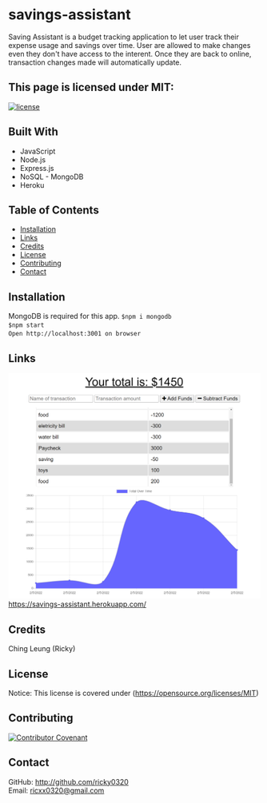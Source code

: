 # savings-assistant
Saving Assistant is a budget tracking application to let user track their expense usage and savings over time. User are allowed to make changes even they don't have access to the interent. Once they are back to online, transaction changes made will automatically update.


## This page is licensed under MIT: 
[![license](https://img.shields.io/badge/License-MIT-yellow.svg)](https://opensource.org/licenses/MIT)

## Built With
* JavaScript
* Node.js
* Express.js
* NoSQL - MongoDB
* Heroku


## Table of Contents
* [Installation](#installation)
* [Links](#links)
* [Credits](#credits)
* [License](#license) 
* [Contributing](#contributing) 
* [Contact](#contact)

## Installation
MongoDB is required for this app.
`$npm i mongodb` <br />
`$npm start` <br />
`Open http://localhost:3001 on browser`

## Links
![savings-assistant](./public/images/saving-assistant-sample.jpg)<br />
https://savings-assistant.herokuapp.com/

## Credits
Ching Leung (Ricky)

## License
Notice: This license is covered under (https://opensource.org/licenses/MIT)

## Contributing
[![Contributor Covenant](https://img.shields.io/badge/Contributor%20Covenant-2.1-4baaaa.svg)](code_of_conduct.md)

## Contact
GitHub: http://github.com/ricky0320  
Email: ricxx0320@gmail.com